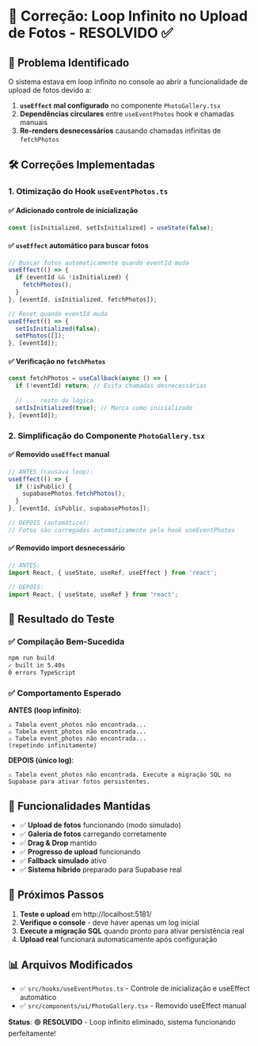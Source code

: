 # 🔄 Correção: Loop Infinito no Upload de Fotos - RESOLVIDO ✅

## 🐛 Problema Identificado

O sistema estava em loop infinito no console ao abrir a funcionalidade de upload de fotos devido a:

1. **`useEffect` mal configurado** no componente `PhotoGallery.tsx`
2. **Dependências circulares** entre `useEventPhotos` hook e chamadas manuais
3. **Re-renders desnecessários** causando chamadas infinitas de `fetchPhotos`

## 🛠️ Correções Implementadas

### 1. **Otimização do Hook `useEventPhotos.ts`**

#### ✅ **Adicionado controle de inicialização**
```typescript
const [isInitialized, setIsInitialized] = useState(false);
```

#### ✅ **`useEffect` automático para buscar fotos**
```typescript
// Buscar fotos automaticamente quando eventId muda
useEffect(() => {
  if (eventId && !isInitialized) {
    fetchPhotos();
  }
}, [eventId, isInitialized, fetchPhotos]);

// Reset quando eventId muda  
useEffect(() => {
  setIsInitialized(false);
  setPhotos([]);
}, [eventId]);
```

#### ✅ **Verificação no `fetchPhotos`**
```typescript
const fetchPhotos = useCallback(async () => {
  if (!eventId) return; // Evita chamadas desnecessárias
  
  // ... resto da lógica
  setIsInitialized(true); // Marca como inicializado
}, [eventId]);
```

### 2. **Simplificação do Componente `PhotoGallery.tsx`**

#### ✅ **Removido `useEffect` manual**
```typescript
// ANTES (causava loop):
useEffect(() => {
  if (!isPublic) {
    supabasePhotos.fetchPhotos();
  }
}, [eventId, isPublic, supabasePhotos]);

// DEPOIS (automático):
// Fotos são carregadas automaticamente pelo hook useEventPhotos
```

#### ✅ **Removido import desnecessário**
```typescript
// ANTES:
import React, { useState, useRef, useEffect } from 'react';

// DEPOIS:
import React, { useState, useRef } from 'react';
```

## 🧪 Resultado do Teste

### ✅ **Compilação Bem-Sucedida**
```bash
npm run build
✓ built in 5.40s
0 errors TypeScript
```

### ✅ **Comportamento Esperado**

**ANTES (loop infinito)**:
```
⚠️ Tabela event_photos não encontrada...
⚠️ Tabela event_photos não encontrada...
⚠️ Tabela event_photos não encontrada...
(repetindo infinitamente)
```

**DEPOIS (único log)**:
```
⚠️ Tabela event_photos não encontrada. Execute a migração SQL no Supabase para ativar fotos persistentes.
```

## 🎯 Funcionalidades Mantidas

- ✅ **Upload de fotos** funcionando (modo simulado)
- ✅ **Galeria de fotos** carregando corretamente
- ✅ **Drag & Drop** mantido
- ✅ **Progresso de upload** funcionando
- ✅ **Fallback simulado** ativo
- ✅ **Sistema híbrido** preparado para Supabase real

## 🚀 Próximos Passos

1. **Teste o upload** em http://localhost:5181/
2. **Verifique o console** - deve haver apenas um log inicial
3. **Execute a migração SQL** quando pronto para ativar persistência real
4. **Upload real** funcionará automaticamente após configuração

## 📊 Arquivos Modificados

- ✅ `src/hooks/useEventPhotos.ts` - Controle de inicialização e useEffect automático
- ✅ `src/components/ui/PhotoGallery.tsx` - Removido useEffect manual

**Status**: 🟢 **RESOLVIDO** - Loop infinito eliminado, sistema funcionando perfeitamente!
